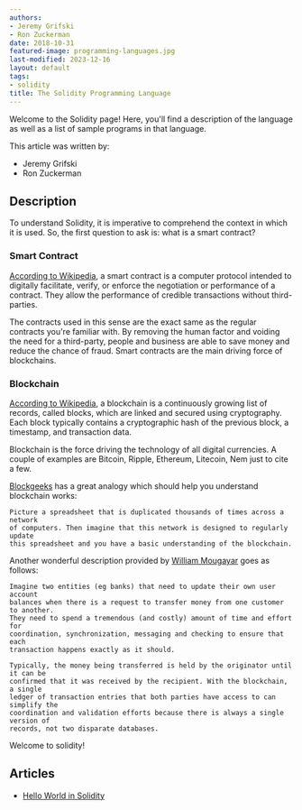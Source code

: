 ```yaml
---
authors:
- Jeremy Grifski
- Ron Zuckerman
date: 2018-10-31
featured-image: programming-languages.jpg
last-modified: 2023-12-16
layout: default
tags:
- solidity
title: The Solidity Programming Language
---
```


Welcome to the Solidity page! Here, you'll find a description of the language as well as a list of sample programs in that language.

This article was written by:

- Jeremy Grifski
- Ron Zuckerman

## Description

To understand Solidity, it is imperative to comprehend the context in which it
is used. So, the first question to ask is: what is a smart contract?

### Smart Contract

[According to Wikipedia][1], a smart contract is a computer protocol intended to
digitally facilitate, verify, or enforce the negotiation or performance of a
contract. They allow the performance of credible transactions without third-parties.

The contracts used in this sense are the exact same as the regular contracts
you're familiar with. By removing the human factor and voiding the need for a
third-party, people and business are able to save money and reduce the chance of
fraud. Smart contracts are the main driving force of blockchains.

### Blockchain

[According to Wikipedia][2], a blockchain is a continuously growing list of records,
called blocks, which are linked and secured using cryptography. Each block
typically contains a cryptographic hash of the previous block, a timestamp,
and transaction data.

Blockchain is the force driving the technology of all digital currencies.
A couple of examples are Bitcoin, Ripple, Ethereum, Litecoin, Nem just to cite a few.

[Blockgeeks][3] has a great analogy which should help you understand blockchain works:

    Picture a spreadsheet that is duplicated thousands of times across a network
    of computers. Then imagine that this network is designed to regularly update
    this spreadsheet and you have a basic understanding of the blockchain.

Another wonderful description provided by [William Mougayar][4] goes as follows:

    Imagine two entities (eg banks) that need to update their own user account
    balances when there is a request to transfer money from one customer to another.
    They need to spend a tremendous (and costly) amount of time and effort for
    coordination, synchronization, messaging and checking to ensure that each
    transaction happens exactly as it should.

    Typically, the money being transferred is held by the originator until it can be
    confirmed that it was received by the recipient. With the blockchain, a single
    ledger of transaction entries that both parties have access to can simplify the
    coordination and validation efforts because there is always a single version of
    records, not two disparate databases.

Welcome to solidity!

[1]: https://en.wikipedia.org/wiki/Smart_contract
[2]: https://en.wikipedia.org/wiki/Blockchain
[3]: https://blockgeeks.com/guides/what-is-blockchain-technology/
[4]: https://medium.com/@wmougayar/explaining-the-blockchain-via-a-google-docs-analogy-56326b1bbe58


## Articles

- [Hello World in Solidity](https://sampleprograms.io/projects/hello-world/solidity)